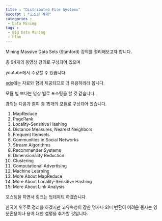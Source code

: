 ```yaml
---
title : "Distributed File Systems"
excerpt : "포스팅 계획"
categories :	
 - Data Mining
tags :
 - Big Data Mining
 - Plan
---
```


 

Mining Massive Data Sets (Stanford) 강의를 정리해보고자 합니다.

총 94개의 동영상 강의로 구성되어 있으며

youtube에서 수강할 수 있습니다.

[edx](https://courses.edx.org/courses/course-v1:StanfordOnline+CSX0002+1T2020/course/#block-v1:StanfordOnline+CSX0002+1T2020+type@chapter+block@d51281f1b0044cb68613ebd5b7e6e4ec)에는 자료와 함께 제공되므로 더 유용하리라 봅니다.

모듈 별 보다는 영상 별로 포스팅을 할 것 같습니다. 



강의는 다음과 같이 총 15개의 모듈로 구성되어 있습니다.

1. MapReduce
2. PageRank
3. Locality-Sensitive Hashing
4. Distance Measures, Nearest Neighbors
5. Frequent Itemsets
6. Communities in Social Networks
7. Stream Algorithms
8. Recommender Systems
9. Dimensionality Reduction
10. Clustering
11. Computational Advertising
12. Machine Learning
13. More About MapReduce
14. More About Locality-Sensitive Hashing
15. More About Link Analysis 



포스팅을 하면서 링크는 업데이트 하겠습니다.



한국어 위주로 정리를 하겠지만 
고유속성이 강한 명사나 의미 변환이 어려운 동사는 
영문혼용이나 용어 대한 설명을 추가할 것입니다.

 